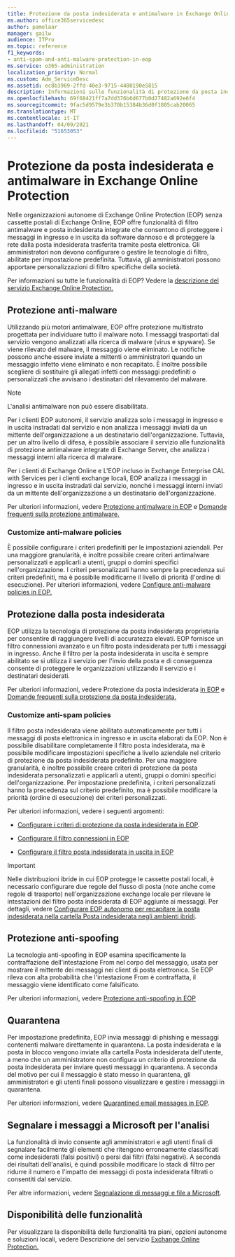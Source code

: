 ```yaml
---
title: Protezione da posta indesiderata e antimalware in Exchange Online Protection
ms.author: office365servicedesc
author: pamelaar
manager: gailw
audience: ITPro
ms.topic: reference
f1_keywords:
- anti-spam-and-anti-malware-protection-in-eop
ms.service: o365-administration
localization_priority: Normal
ms.custom: Adm_ServiceDesc
ms.assetid: ec8b3969-2ffd-40e3-9715-4480190e5815
description: Informazioni sulle funzionalità di protezione da posta indesiderata e antimalware disponibili nelle organizzazioni autonome di Exchange Online Protection (EOP) senza cassette postali di Exchange Online.
ms.openlocfilehash: 69f68421ff7a7dd376b6d677b0d27482a692e6f4
ms.sourcegitcommit: 9fac5d9579e3b370b15384b36d0f1805cab20065
ms.translationtype: MT
ms.contentlocale: it-IT
ms.lasthandoff: 04/09/2021
ms.locfileid: "51653053"
---
```

# <a name="anti-spam-and-anti-malware-protection-in-exchange-online-protection"></a>Protezione da posta indesiderata e antimalware in Exchange Online Protection

Nelle organizzazioni autonome di Exchange Online Protection (EOP) senza cassette postali di Exchange Online, EOP offre funzionalità di filtro antimalware e posta indesiderata integrate che consentono di proteggere i messaggi in ingresso e in uscita da software dannoso e di proteggere la rete dalla posta indesiderata trasferita tramite posta elettronica. Gli amministratori non devono configurare o gestire le tecnologie di filtro, abilitate per impostazione predefinita. Tuttavia, gli amministratori possono apportare personalizzazioni di filtro specifiche della società.

Per informazioni su tutte le funzionalità di EOP? Vedere la [descrizione del servizio Exchange Online Protection.](exchange-online-protection-service-description.md)

## <a name="anti-malware-protection"></a>Protezione anti-malware

Utilizzando più motori antimalware, EOP offre protezione multistrato progettata per individuare tutto il malware noto. I messaggi trasportati dal servizio vengono analizzati alla ricerca di malware (virus e spyware). Se viene rilevato del malware, il messaggio viene eliminato. Le notifiche possono anche essere inviate a mittenti o amministratori quando un messaggio infetto viene eliminato e non recapitato. È inoltre possibile scegliere di sostituire gli allegati infetti con messaggi predefiniti o personalizzati che avvisano i destinatari del rilevamento del malware.

> [!NOTE] 
> L'analisi antimalware non può essere disabilitata.

Per i clienti EOP autonomi, il servizio analizza solo i messaggi in ingresso e in uscita instradati dal servizio e non analizza i messaggi inviati da un mittente dell'organizzazione a un destinatario dell'organizzazione. Tuttavia, per un altro livello di difesa, è possibile associare il servizio alle funzionalità di protezione antimalware integrate di Exchange Server, che analizza i messaggi interni alla ricerca di malware.

Per i clienti di Exchange Online e L'EOP incluso in Exchange Enterprise CAL with Services per i clienti exchange locali, EOP analizza i messaggi in ingresso e in uscita instradati dal servizio, nonché i messaggi interni inviati da un mittente dell'organizzazione a un destinatario dell'organizzazione.

Per ulteriori informazioni, vedere [Protezione antimalware in EOP](/microsoft-365/security/office-365-security/anti-malware-protection) e [Domande frequenti sulla protezione antimalware.](/microsoft-365/security/office-365-security/anti-malware-protection-faq-eop)

### <a name="customize-anti-malware-policies"></a>Customize anti-malware policies

È possibile configurare i criteri predefiniti per le impostazioni aziendali. Per una maggiore granularità, è inoltre possibile creare criteri antimalware personalizzati e applicarli a utenti, gruppi o domini specifici nell'organizzazione. I criteri personalizzati hanno sempre la precedenza sui criteri predefiniti, ma è possibile modificarne il livello di priorità (l'ordine di esecuzione). Per ulteriori informazioni, vedere [Configure anti-malware policies in EOP.](/microsoft-365/security/office-365-security/configure-anti-malware-policies)

## <a name="anti-spam-protection"></a>Protezione dalla posta indesiderata

EOP utilizza la tecnologia di protezione da posta indesiderata proprietaria per consentire di raggiungere livelli di accuratezza elevati. EOP fornisce un filtro connessioni avanzato e un filtro posta indesiderata per tutti i messaggi in ingresso. Anche il filtro per la posta indesiderata in uscita è sempre abilitato se si utilizza il servizio per l'invio della posta e di conseguenza consente di proteggere le organizzazioni utilizzando il servizio e i destinatari desiderati.

Per ulteriori informazioni, vedere Protezione da posta indesiderata [in EOP](/microsoft-365/security/office-365-security/anti-spam-protection) e [Domande frequenti sulla protezione da posta indesiderata.](/microsoft-365/security/office-365-security/anti-spam-protection-faq)

### <a name="customize-anti-spam-policies"></a>Customize anti-spam policies

Il filtro posta indesiderata viene abilitato automaticamente per tutti i messaggi di posta elettronica in ingresso e in uscita elaborati da EOP. Non è possibile disabilitare completamente il filtro posta indesiderata, ma è possibile modificare impostazioni specifiche a livello aziendale nel criterio di protezione da posta indesiderata predefinito. Per una maggiore granularità, è inoltre possibile creare criteri di protezione da posta indesiderata personalizzati e applicarli a utenti, gruppi o domini specifici dell'organizzazione. Per impostazione predefinita, i criteri personalizzati hanno la precedenza sul criterio predefinito, ma è possibile modificare la priorità (ordine di esecuzione) dei criteri personalizzati.

Per ulteriori informazioni, vedere i seguenti argomenti:

- [Configurare i criteri di protezione da posta indesiderata in EOP](/microsoft-365/security/office-365-security/configure-your-spam-filter-policies).

- [Configurare il filtro connessioni in EOP](/microsoft-365/security/office-365-security/configure-the-connection-filter-policy)

- [Configurare il filtro posta indesiderata in uscita in EOP](/microsoft-365/security/office-365-security/configure-the-outbound-spam-policy)

> [!IMPORTANT]
> Nelle distribuzioni ibride in cui EOP protegge le cassette postali locali, è necessario configurare due regole del flusso di posta (note anche come regole di trasporto) nell'organizzazione exchange locale per rilevare le intestazioni del filtro posta indesiderata di EOP aggiunte ai messaggi. Per dettagli, vedere [Configurare EOP autonomo per recapitare la posta indesiderata nella cartella Posta indesiderata negli ambienti ibridi](/microsoft-365/security/office-365-security/ensure-that-spam-is-routed-to-each-user-s-junk-email-folder).

## <a name="anti-spoofing-protection"></a>Protezione anti-spoofing

La tecnologia anti-spoofing in EOP esamina specificamente la contraffazione dell'intestazione From nel corpo del messaggio, usata per mostrare il mittente dei messaggi nei client di posta elettronica. Se EOP rileva con alta probabilità che l'intestazione From è contraffatta, il messaggio viene identificato come falsificato.

Per ulteriori informazioni, vedere [Protezione anti-spoofing in EOP](/microsoft-365/security/office-365-security/anti-spoofing-protection)

## <a name="quarantine"></a>Quarantena

Per impostazione predefinita, EOP invia messaggi di phishing e messaggi contenenti malware direttamente in quarantena. La posta indesiderata e la posta in blocco vengono inviate alla cartella Posta indesiderata dell'utente, a meno che un amministratore non configura un criterio di protezione da posta indesiderata per inviare questi messaggi in quarantena. A seconda del motivo per cui il messaggio è stato messo in quarantena, gli amministratori e gli utenti finali possono visualizzare e gestire i messaggi in quarantena.

Per ulteriori informazioni, vedere [Quarantined email messages in EOP](/microsoft-365/security/office-365-security/quarantine-email-messages).

## <a name="report-messages-to-microsoft-for-analysis"></a>Segnalare i messaggi a Microsoft per l'analisi

La funzionalità di invio consente agli amministratori e agli utenti finali di segnalare facilmente gli elementi che ritengono erroneamente classificati come indesiderati (falsi positivi) o persi dai filtri (falsi negativi). A seconda dei risultati dell'analisi, è quindi possibile modificare lo stack di filtro per ridurre il numero e l'impatto dei messaggi di posta indesiderata filtrati o consentiti dal servizio.

Per altre informazioni, vedere [Segnalazione di messaggi e file a Microsoft](/microsoft-365/security/office-365-security/report-junk-email-messages-to-microsoft).

## <a name="feature-availability"></a>Disponibilità delle funzionalità

Per visualizzare la disponibilità delle funzionalità tra piani, opzioni autonome e soluzioni locali, vedere Descrizione del servizio [Exchange Online Protection.](exchange-online-protection-service-description.md)